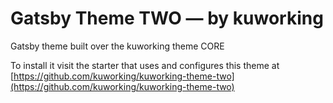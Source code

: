 # Gatsby Theme TWO — by kuworking

Gatsby theme built over the kuworking theme CORE

To install it visit the starter that uses and configures this theme at [https://github.com/kuworking/kuworking-theme-two](https://github.com/kuworking/kuworking-theme-two)
